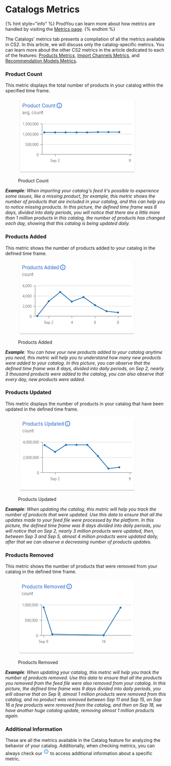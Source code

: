 # Catalogs Metrics

{% hint style="info" %}
ProdYou can learn more about how metrics are handled by visiting the [Metrics page](../../metrics.md).&#x20;
{% endhint %}

The Catalogs' metrics tab presents a compilation of all the metrics available in CS2. In this article, we will discuss only the catalog-specific metrics. You can learn more about the other CS2 metrics in the article dedicated to each of the features: [Products Metrics](products-metrics.md), [Import Channels Metrics](import-channels-metrics.md), and [Recommendation Models Metrics](recommendation-models-metrics.md).

### Product Count

This metric displays the total number of products in your catalog within the specified time frame.

<figure><img src="../../../.gitbook/assets/image (372).png" alt=""><figcaption><p>Product Count</p></figcaption></figure>

_**Example**: When importing your catalog's feed it's possible to experience some issues, like a missing product, for example, this metric shows the number of products that are included in your catalog, and this can help you to notice missing products. In this picture, the defined time frame was 8 days, divided into daily periods, you will notice that there are a little more than 1 million products in this catalog, the number of products has changed each day, showing that this catalog is being updated daily._

### Products Added

This metric shows the number of products added to your catalog in the defined time frame.

<figure><img src="../../../.gitbook/assets/image (374).png" alt=""><figcaption><p>Products Added</p></figcaption></figure>

_**Example**: You can have your new products added to your catalog anytime you need, this metric will help you to understand how many new products were added to your catalog. In this picture, you can observe that the defined time frame was 8 days, divided into daily periods, on Sep 2, nearly 3 thousand products were added to the catalog, you can also observe that every day, new products were added._

### Products Updated

This metric displays the number of products in your catalog that have been updated in the defined time frame.

<figure><img src="../../../.gitbook/assets/image (375).png" alt=""><figcaption><p>Products Updated</p></figcaption></figure>

_**Example**: When updating the catalog, this metric will help you track the number of products that were updated. Use this data to ensure that all the updates made to your feed file were processed by the platform. In this picture, the defined time frame was 8 days divided into daily periods, you will notice that on Sep 2, nearly 3 million products were updated, then, between Sep 3 and Sep 5, almost 4 million products were updated daily, after that we can observe a decreasing number of products updates._

### Products Removed

This metric shows the number of products that were removed from your catalog in the defined time frame.

<figure><img src="../../../.gitbook/assets/Captura de tela 2024-10-24 111252.png" alt=""><figcaption><p>Products Removed</p></figcaption></figure>

_**Example**: When updating your catalog, this metric will help you track the number of products removed. Use this data to ensure that all the products you removed from the feed file were also removed from your catalog. In this picture, the defined time frame was 9 days divided into daily periods, you will observe that on Sep 9, almost 1 million products were removed from this catalog, and no product was removed between Sep 11 and Sep 15, on Sep 16 a few products were removed from the catalog, and then on Sep 18, we have another huge catalog update, removing almost 1 million products again._

### Additional Information

These are all the metrics available in the Catalog feature for analyzing the behavior of your catalog. Additionally, when checking metrics, you can always check our <img src="../../../.gitbook/assets/image (28) (2).png" alt="Information" data-size="line"> to access additional information about a specific metric.
